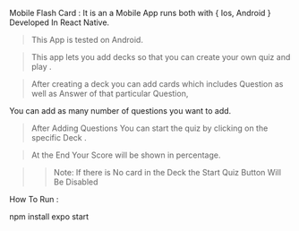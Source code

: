 Mobile Flash Card :
It is an a Mobile App runs both with {
    Ios,
    Android
}
Developed In React Native.

>This App is tested on Android.

> This app lets you add decks so that you can create your own quiz and play .

> After creating a deck you can add cards which includes Question as well as Answer of that particular Question,

You can add as many number of questions you want to add.

> After Adding Questions You can start the quiz by clicking on the specific Deck .

> At the End Your Score will be shown in percentage.

>> Note: If there is No card in the Deck the Start Quiz Button Will Be Disabled

How To Run :

npm install
expo start

